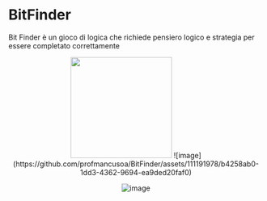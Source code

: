 # BitFinder
Bit Finder è un gioco di logica che richiede pensiero logico e strategia per essere completato correttamente

<center>

<img src="https://github.com/profmancusoa/BitFinder/assets/111191978/b4258ab0-1dd3-4362-9694-ea9ded20faf0" width=200 >
![image](https://github.com/profmancusoa/BitFinder/assets/111191978/b4258ab0-1dd3-4362-9694-ea9ded20faf0)

![image](https://github.com/profmancusoa/BitFinder/assets/111191978/572a1e7b-d915-4bef-8842-79f015e25392)

</center>
